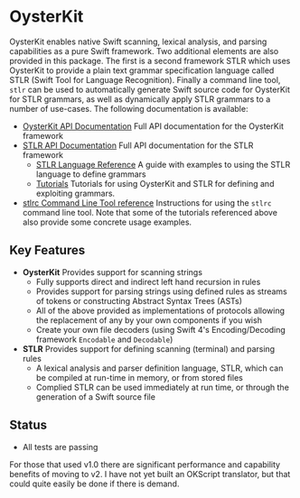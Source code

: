 <!-- [![Build Status](https://travis-ci.org/SwiftStudies/OysterKit.svg?branch=master)](https://travis-ci.org/SwiftStudies/OysterKit) -->

# OysterKit

OysterKit enables native Swift scanning, lexical analysis, and parsing capabilities as a pure Swift framework. Two additional elements are also provided in this package. The first is a second framework STLR which uses OysterKit to provide a plain text grammar specification language called STLR (Swift Tool for Language Recognition). Finally a command line tool, ````stlr```` can be used to automatically generate Swift source code for OysterKit for STLR grammars, as well as dynamically apply STLR grammars to a number of use-cases. The following documentation is available: 

 - [OysterKit API Documentation](https://rawgit.com/SwiftStudies/OysterKit/master/Documentation/OysterKit/index.html) Full API documentation for the OysterKit framework
 - [STLR API Documentation](https://rawgit.com/SwiftStudies/OysterKit/master/Documentation/STLR/index.html) Full API documentation for the STLR framework
 	- [STLR Language Reference](https://github.com/SwiftStudies/OysterKit/blob/master/Documentation/STLR.md) A guide with examples to using the STLR language to define grammars
 	- [Tutorials](https://github.com/SwiftStudies/OysterKit/tree/master/Documentation/Tutorials) Tutorials for using OysterKit and STLR for defining and exploiting grammars. 
 - [stlrc Command Line Tool reference](https://github.com/SwiftStudies/OysterKit/blob/master/Documentation/stlrc-tool.md) Instructions for using the ````stlrc```` command line tool. Note that some of the tutorials referenced above also provide some concrete usage examples.


## Key Features

  - **OysterKit** Provides support for scanning strings
	  - Fully supports direct and indirect left hand recursion in rules
	  - Provides support for parsing strings using defined rules as streams of tokens or constructing Abstract Syntax Trees (ASTs)
	  - All of the above provided as implementations of protocols allowing the replacement of any by your own components if you wish
	  - Create your own file decoders (using Swift 4's Encoding/Decoding framework `Encodable` and `Decodable`) 
  - **STLR** Provides support for defining scanning (terminal) and parsing rules
  	- A lexical analysis and parser definition language, STLR, which can be compiled at run-time in memory, or from stored files
  	- Complied STLR can be used immediately at run time, or through the generation of a Swift source file

## Status

  - All tests are passing

For those that used v1.0 there are significant performance and capability benefits of moving to v2. I have not yet built an OKScript translator, but that could quite easily be done if there is demand. 

